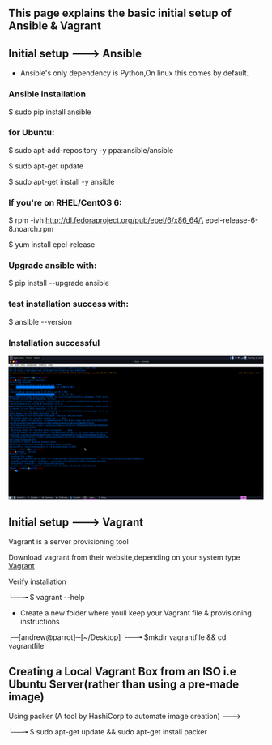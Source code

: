 ## This page explains the basic initial setup of Ansible & Vagrant

## Initial setup ---> Ansible

- Ansible's only dependency is Python,On linux this comes by default.

### Ansible installation

$ sudo pip install ansible

### for Ubuntu:

$ sudo apt-add-repository -y ppa:ansible/ansible

$ sudo apt-get update

$ sudo apt-get install -y ansible

### If you're on RHEL/CentOS 6:

$ rpm -ivh http://dl.fedoraproject.org/pub/epel/6/x86_64/\
epel-release-6-8.noarch.rpm

$ yum install epel-release

### Upgrade ansible with:

$ pip install --upgrade ansible

### test installation success with:

$ ansible --version

### Installation successful
![](https://github.com/Andrews-Projects/Ansible-Vagrant-infrastructure-development-and-deployment/blob/main/Images%20%26%20gifs/ansible-install.png)




## Initial setup ---> Vagrant

Vagrant is a server provisioning tool

Download vagrant from their website,depending on your system type [Vagrant](https://www.vagrantup.com/downloads)

Verify installation 

└──╼ $ vagrant --help

- Create a new folder where youll keep your Vagrant file & provisioning instructions 

┌─[andrew@parrot]─[~/Desktop]
└──╼ $mkdir vagrantfile && cd vagrantfile

## Creating a Local Vagrant Box from an ISO i.e Ubuntu Server(rather than using a pre-made image)

Using packer (A tool by HashiCorp to automate image creation) ---> [](https://learn.hashicorp.com/tutorials/packer/get-started-install-cli?in=packer/docker-get-started)

└──╼ $ sudo apt-get update && sudo apt-get install packer

